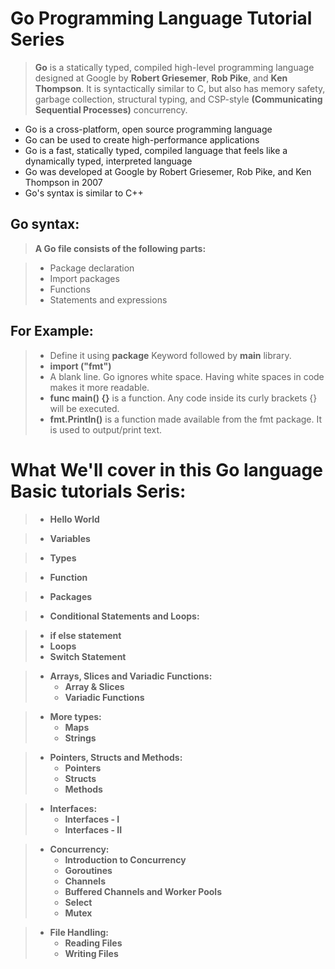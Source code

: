 # **Go Programming Language Tutorial Series**
> **Go** is a statically typed, compiled high-level programming language designed at Google by **Robert Griesemer**, **Rob Pike**, and **Ken Thompson**. It is syntactically similar to C, but also has memory safety, garbage collection, structural typing, and CSP-style **(Communicating Sequential Processes)** concurrency.

+ Go is a cross-platform, open source programming language
+ Go can be used to create high-performance applications
+ Go is a fast, statically typed, compiled language that feels like a dynamically typed, interpreted language
+ Go was developed at Google by Robert Griesemer, Rob Pike, and Ken Thompson in 2007
+ Go's syntax is similar to C++

## Go syntax:
> **A Go file consists of the following parts:**

>   + Package declaration 
>   + Import packages
>   + Functions
>   + Statements and expressions


## For Example: 
> + Define it using **package** Keyword followed by **main** library.
> + **import ("fmt")**
> + A blank line. Go ignores white space. Having white spaces in code makes it more readable.
> + **func main() {}** is a function. Any code inside its curly brackets {} will be executed.
> + **fmt.Println()** is a function made available from the fmt package. It is used to output/print text.

# What We'll cover in this Go language Basic tutorials Seris:

> + **Hello World**

> + **Variables**

> + **Types**

> + **Function**

> + **Packages**

> + **Conditional Statements and Loops:**

>    + **if else statement**
>    + **Loops**
>    + **Switch Statement**

> + **Arrays, Slices and Variadic Functions:**
>    + **Array & Slices**
>    + **Variadic Functions**

> + **More types:**
>    + **Maps**
>    + **Strings**

> + **Pointers, Structs and Methods:**
>    + **Pointers**
>    + **Structs**
>    + **Methods**

> + **Interfaces:**
>   + **Interfaces - I**
>   + **Interfaces - II**

> + **Concurrency:**
>   + **Introduction to Concurrency**
>   + **Goroutines**
>   + **Channels**
>   + **Buffered Channels and Worker Pools**
>   + **Select**
>   + **Mutex**

> + **File Handling:**
>   + **Reading Files**
>   + **Writing Files**



